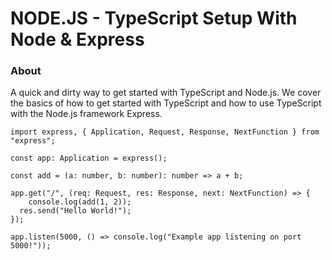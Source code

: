 # NODE.JS - TypeScript Setup With Node & Express

### About

A quick and dirty way to get started with TypeScript and Node.js. We cover the basics of how to get started with TypeScript and  how to use TypeScript with the Node.js framework Express.

```
import express, { Application, Request, Response, NextFunction } from "express";

const app: Application = express();

const add = (a: number, b: number): number => a + b;

app.get("/", (req: Request, res: Response, next: NextFunction) => {
    console.log(add(1, 2));
  res.send("Hello World!");
});

app.listen(5000, () => console.log("Example app listening on port 5000!"));
```
